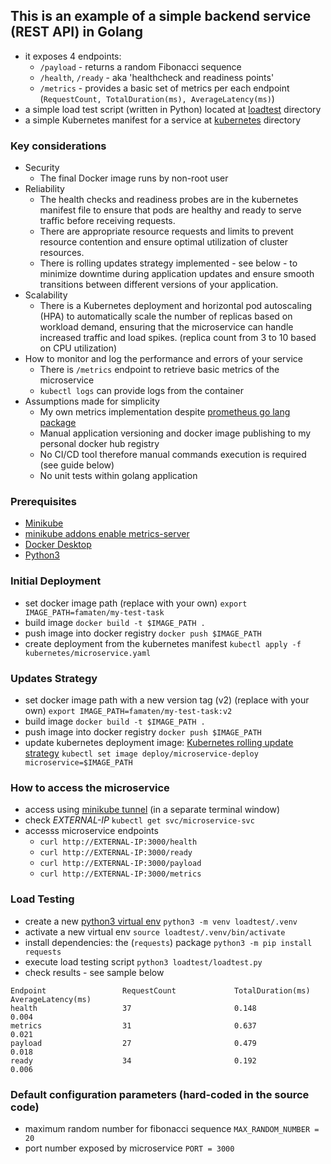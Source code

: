 ## This is an example of a simple backend service (REST API) in Golang

- it exposes 4 endpoints:
  - `/payload` - returns a random Fibonacci sequence
  - `/health`, `/ready` - aka 'healthcheck and readiness points'
  - `/metrics` - provides a basic set of metrics per each endpoint (`RequestCount, TotalDuration(ms), AverageLatency(ms)`)
- a simple load test script (written in Python) located at [loadtest](./loadtest/) directory
- a simple Kubernetes manifest for a service at [kubernetes](./kubernetes/) directory

### Key considerations

- Security
  - The final Docker image runs by non-root user
- Reliability
  - The health checks and readiness probes are in the kubernetes manifest file to ensure that pods are healthy and ready to serve traffic before receiving requests.
  - There are appropriate resource requests and limits to prevent resource contention and ensure optimal utilization of cluster resources.
  - There is rolling updates strategy implemented - see below - to minimize downtime during application updates and ensure smooth transitions between different versions of your application.
- Scalability
  - There is a Kubernetes deployment and horizontal pod autoscaling (HPA) to automatically scale the number of replicas based on workload demand, ensuring that the microservice can handle increased traffic and load spikes. (replica count from 3 to 10 based on CPU utilization)
- How to monitor and log the performance and errors of your service
  - There is `/metrics` endpoint to retrieve basic metrics of the microservice
  - `kubectl logs` can provide logs from the container
- Assumptions made for simplicity
  - My own metrics implementation despite [prometheus go lang package](https://pkg.go.dev/github.com/prometheus/client_golang/prometheus)
  - Manual application versioning and docker image publishing to my personal docker hub registry
  - No CI/CD tool therefore manual commands execution is required (see guide below)
  - No unit tests within golang application

### Prerequisites

- [Minikube](https://minikube.sigs.k8s.io/docs/start/)
- [minikube addons enable metrics-server](https://kubernetes.io/docs/tasks/run-application/horizontal-pod-autoscale-walkthrough/)
- [Docker Desktop](https://www.docker.com/products/docker-desktop/)
- [Python3](https://www.python.org/downloads/)

### Initial Deployment

- set docker image path (replace with your own)
  `export IMAGE_PATH=famaten/my-test-task`
- build image
  `docker build -t $IMAGE_PATH .`
- push image into docker registry
  `docker push $IMAGE_PATH`
- create deployment from the kubernetes manifest
  `kubectl apply -f kubernetes/microservice.yaml`

### Updates Strategy

- set docker image path with a new version tag (v2) (replace with your own)
  `export IMAGE_PATH=famaten/my-test-task:v2`
- build image
  `docker build -t $IMAGE_PATH .`
- push image into docker registry
  `docker push $IMAGE_PATH`
- update kubernetes deployment image: [Kubernetes rolling update strategy](https://kubernetes.io/docs/tutorials/kubernetes-basics/update/update-intro/)
  `kubectl set image deploy/microservice-deploy microservice=$IMAGE_PATH`

### How to access the microservice

- access using [minikube tunnel](https://minikube.sigs.k8s.io/docs/handbook/accessing/) (in a separate terminal window)
- check _EXTERNAL-IP_
  `kubectl get svc/microservice-svc`
- accesss microservice endpoints
  - `curl http://EXTERNAL-IP:3000/health`
  - `curl http://EXTERNAL-IP:3000/ready`
  - `curl http://EXTERNAL-IP:3000/payload`
  - `curl http://EXTERNAL-IP:3000/metrics`

### Load Testing

- create a new [python3 virtual env](https://packaging.python.org/en/latest/guides/installing-using-pip-and-virtual-environments/)
  `python3 -m venv loadtest/.venv`
- activate a new virtual env
  `source loadtest/.venv/bin/activate`
- install dependencies: the (`requests`) package
  `python3 -m pip install requests`
- execute load testing script
  `python3 loadtest/loadtest.py`
- check results - see sample below

```
Endpoint                 RequestCount             TotalDuration(ms)        AverageLatency(ms)
health                   37                       0.148                    0.004
metrics                  31                       0.637                    0.021
payload                  27                       0.479                    0.018
ready                    34                       0.192                    0.006
```

### Default configuration parameters (hard-coded in the source code)

- maximum random number for fibonacci sequence
  `MAX_RANDOM_NUMBER = 20`
- port number exposed by microservice
  `PORT = 3000`
